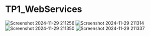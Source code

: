 # TP1_WebServices


![Screenshot 2024-11-29 211256](https://github.com/user-attachments/assets/c3052ee5-ae71-4213-aa3c-af62f50a3ed9)
![Screenshot 2024-11-29 211314](https://github.com/user-attachments/assets/d2cd701a-b39e-42df-b7e9-f70116f1a851)
![Screenshot 2024-11-29 211350](https://github.com/user-attachments/assets/68ab5f49-741a-49fb-b45e-a7f0c637d523)
![Screenshot 2024-11-29 211337](https://github.com/user-attachments/assets/6d41c5ec-aeab-45a6-b49f-2dcda2de1803)

